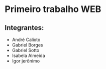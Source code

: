 # Primeiro trabalho WEB
## Integrantes:
- André Calixto
- Gabriel Borges
- Gabriel Sotto
- Isabela Almeida
- Igor jerônimo